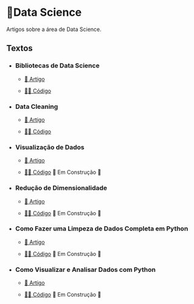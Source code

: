 ﻿# 📂Data Science

Artigos sobre a área de Data Science.

## Textos

- ### Bibliotecas de Data Science
  - [📑 Artigo](https://medium.com/turing-talks/turing-talks-6-data-science-libraries-6c2599838b3e)

  - [👩‍💻 Código](Bibliotecas%20de%20Data%20Science/)

- ### Data Cleaning
  - [📑 Artigo](https://medium.com/turing-talks/turing-talks-7-data-cleaning-c770969dd935)

  - [👩‍💻 Código](Data%20Cleaning/)

- ### Visualização de Dados
  - [📑 Artigo](https://medium.com/turing-talks/turing-talks-9-visualiza%C3%A7%C3%A3o-de-dados-93df670d479) 

  - [👩‍💻 Código]() 🚧 Em Construção 🚧

- ### Redução de Dimensionalidade
  - [📑 Artigo](https://medium.com/turing-talks/aprendizado-n%C3%A3o-supervisionado-redu%C3%A7%C3%A3o-de-dimensionalidade-479ecfc464ea)

  - [👩‍💻 Código]() 🚧 Em Construção 🚧

- ### Como Fazer uma Limpeza de Dados Completa em Python
  - [📑 Artigo](https://medium.com/turing-talks/como-fazer-uma-limpeza-de-dados-completa-em-python-7abc9dfc19b8)

  - [👩‍💻 Código]() 🚧 Em Construção 🚧

- ### Como Visualizar e Analisar Dados com Python
  - [📑 Artigo](https://medium.com/turing-talks/como-visualizar-e-analisar-dados-com-python-f209bfbae68e)

  - [👩‍💻 Código]() 🚧 Em Construção 🚧